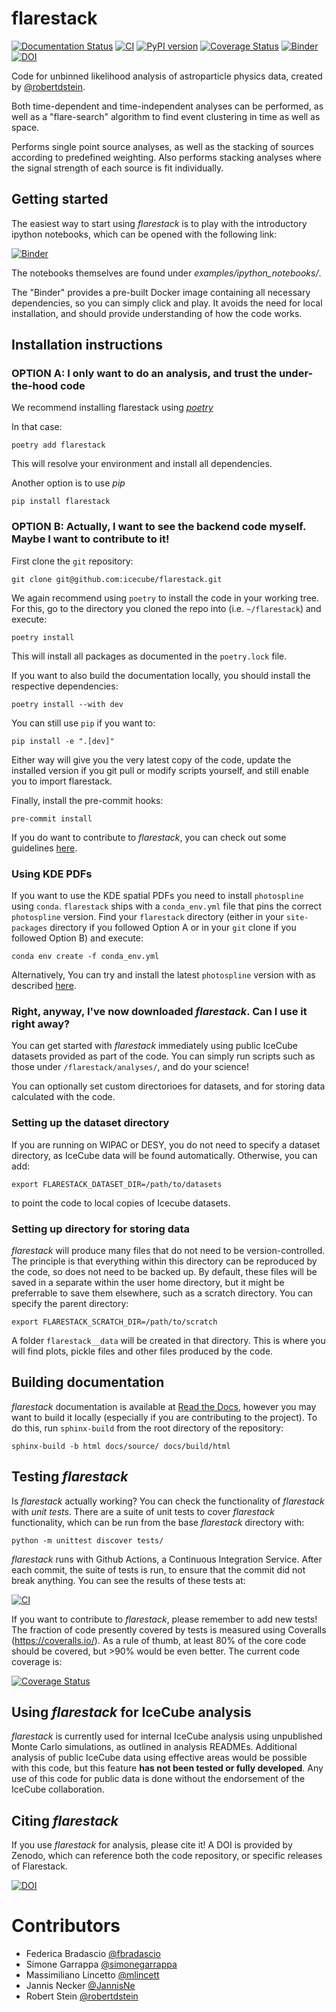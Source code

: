 # flarestack
[![Documentation Status](https://readthedocs.org/projects/flarestack/badge/?version=master)](https://flarestack.readthedocs.io/en/latest/?badge=master) 
[![CI](https://github.com/icecube/flarestack/actions/workflows/continous_integration.yml/badge.svg)](https://github.com/icecube/flarestack/actions/workflows/continous_integration.yml) 
[![PyPI version](https://badge.fury.io/py/flarestack.svg)](https://badge.fury.io/py/flarestack) 
[![Coverage Status](https://coveralls.io/repos/github/icecube/flarestack/badge.svg?branch=master)](https://coveralls.io/github/icecube/flarestack?branch=master) 
[![Binder](https://mybinder.org/badge_logo.svg)](https://mybinder.org/v2/gh/icecube/flarestack/master) 
[![DOI](https://zenodo.org/badge/127512114.svg)](https://zenodo.org/badge/latestdoi/127512114)


Code for unbinned likelihood analysis of astroparticle physics data, created by [@robertdstein](https://github.com/robertdstein).

Both time-dependent and time-independent analyses can be performed, as well as a "flare-search" algorithm to find event clustering in time as well as space.

Performs single point source analyses, as well as the stacking of sources according to predefined weighting. 
Also performs stacking analyses where the signal strength of each source is fit individually.

## Getting started

The easiest way to start using *flarestack* is to play with the introductory ipython notebooks, which can be opened with the following link:

[![Binder](https://mybinder.org/badge_logo.svg)](https://mybinder.org/v2/gh/icecube/flarestack/master)

The notebooks themselves are found under *examples/ipython_notebooks/*.

The "Binder" provides a pre-built Docker image containing all necessary dependencies, so you can simply click and play. It avoids the need for local installation, and should provide understanding of how the code works. 

## Installation instructions

### OPTION A: I only want to do an analysis, and trust the under-the-hood code

We recommend installing flarestack using [*poetry*](https://python-poetry.org)

In that case:
```shell
poetry add flarestack
```

This will resolve your environment and install all dependencies.

Another option is to use *pip*
```shell
pip install flarestack
```

 ### OPTION B: Actually, I want to see the backend code myself. Maybe I want to contribute to it!
 
 First clone the `git` repository:

```shell
git clone git@github.com:icecube/flarestack.git
```

We again recommend using `poetry` to install the code in your working tree. 
For this, go to the directory you cloned the repo into (i.e. `~/flarestack`) and execute:

```shell
poetry install
```
This will install all packages as documented in the `poetry.lock` file.

If you want to also build the documentation locally, you should install the respective dependencies:

```shell
poetry install --with dev
```

You can still use `pip` if you want to:

```shell
pip install -e ".[dev]"
```
 
Either way will give you the very latest copy of the code, update the installed version if you git pull or modify scripts 
yourself, and still enable you to import flarestack.

Finally, install the pre-commit hooks:

```shell
pre-commit install
```

If you do want to contribute to _flarestack_, you can check out some guidelines [here](https://github.com/icecube/flarestack/blob/master/CONTRIBUTING.md).


### Using KDE PDFs
If you want to use the KDE spatial PDFs you need to install `photospline` using `conda`.
`flarestack` ships with a `conda_env.yml` file that pins the correct `photospline` version. 
Find your `flarestack` directory (either in your `site-packages` directory if you followed Option A or in your `git` clone if you followed Option B) and execute:

```shell
conda env create -f conda_env.yml
```

Alternatively, You can try and install the latest `photospline` version with as described [here](https://anaconda.org/conda-forge/photospline).


### Right, anyway, I've now downloaded *flarestack*. Can I use it right away?
 
You can get started with *flarestack* immediately using public IceCube datasets provided as part of the code. You can simply run scripts such as those under `/flarestack/analyses/`, and do your science!

You can optionally set custom directorioes for datasets, and for storing data calculated with the code.

### Setting up the dataset directory

If you are running on WIPAC or DESY, you do not need to specify a dataset directory, as IceCube data will be found automatically. Otherwise, you can add:

```shell
export FLARESTACK_DATASET_DIR=/path/to/datasets
```

to point the code to local copies of Icecube datasets.

### Setting up directory for storing data

*flarestack* will produce many files that do not need to be version-controlled. The principle is that everything within this directory can be reproduced by the code, so does not need to be backed up. By default, these files will be saved in a separate within the user home directory, but it might be preferrable to save them elsewhere, such as a scratch directory. You can specify the parent directory:

```shell
export FLARESTACK_SCRATCH_DIR=/path/to/scratch
```

A folder `flarestack__data` will be created in that directory. This is where you will find plots, pickle files and other files produced by the code.

## Building documentation
*flarestack* documentation is available at [Read the Docs](flarestack.readthedocs.io), however you may want to build it locally (especially if you are contributing to the project). To do this, run `sphinx-build` from the root directory of the repository:

```shell
sphinx-build -b html docs/source/ docs/build/html
```

## Testing *flarestack*

Is *flarestack* actually working? You can check the functionality of *flarestack* with *unit tests*. There are a suite of unit tests to cover *flarestack* functionality, which can be run from the base *flarestack* directory with:

 ```shell
 python -m unittest discover tests/
```

*flarestack* runs with Github Actions, a Continuous Integration Service. After each commit, the suite of tests is run, to ensure that the commit did not break anything. You can see the results of these tests at:

[![CI](https://github.com/icecube/flarestack/actions/workflows/continous_integration.yml/badge.svg)](https://github.com/icecube/flarestack/actions/workflows/continous_integration.yml) 

If you want to contribute to *flarestack*, please remember to add new tests! The fraction of code presently covered by tests is measured using Coveralls (https://coveralls.io/). As a rule of thumb, at least 80% of the core code should be covered, but >90% would be even better. The current code coverage is:

[![Coverage Status](https://coveralls.io/repos/github/icecube/flarestack/badge.svg?branch=master)](https://coveralls.io/github/icecube/flarestack?branch=master)

## Using *flarestack* for IceCube analysis

*flarestack* is currently used for internal IceCube analysis using unpublished Monte Carlo simulations, as outlined in analysis READMEs. Additional analysis of public IceCube data using effective areas would be possible with this code, but this feature **has not been tested or fully developed**. Any use of this code for public data is done without the endorsement of the IceCube collaboration.

## Citing *flarestack*

If you use *flarestack* for analysis, please cite it! A DOI is provided by Zenodo, which can reference both the code repository, or specific releases of Flarestack.

[![DOI](https://zenodo.org/badge/127512114.svg)](https://zenodo.org/badge/latestdoi/127512114)

# Contributors

* Federica Bradascio [@fbradascio](https://github.com/fbradascio)
* Simone Garrappa [@simonegarrappa](https://github.com/simonegarrappa)
* Massimiliano Lincetto [@mlincett](https://github.com/mlincett)
* Jannis Necker [@JannisNe](https://github.com/jannisne)
* Robert Stein [@robertdstein](https://github.com/robertdstein)
